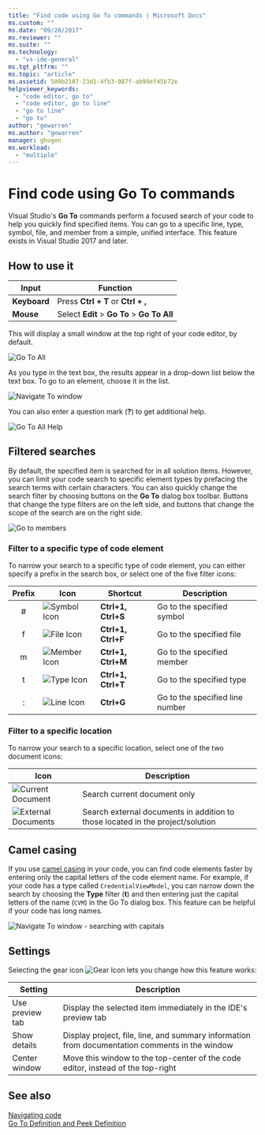```yaml
---
title: "Find code using Go To commands | Microsoft Docs"
ms.custom: ""
ms.date: "09/26/2017"
ms.reviewer: ""
ms.suite: ""
ms.technology: 
  - "vs-ide-general"
ms.tgt_pltfrm: ""
ms.topic: "article"
ms.assetid: 509b2107-23d1-4fb3-987f-ab99ef45b72e
helpviewer_keywords: 
  - "code editor, go to"
  - "code editor, go to line"
  - "go to line"
  - "go to"
author: "gewarren"
ms.author: "gewarren"
manager: ghogen
ms.workload: 
  - "multiple"
---
```

# Find code using Go To commands  
Visual Studio's **Go To** commands perform a focused search of your code to help you quickly find specified items. You can go to a specific line, type, symbol, file, and member from a simple, unified interface. This feature exists in Visual Studio 2017 and later.  

## How to use it  

Input        | Function 
------------ | ---
**Keyboard** | Press **Ctrl + T** or **Ctrl + ,**     
**Mouse**    | Select **Edit** > **Go To** > **Go To All**  

This will display a small window at the top right of your code editor, by default.  

![Go To All](media/gotoall.png)

As you type in the text box, the results appear in a drop-down list below the text box. To go to an element, choose it in the list.    

![Navigate To window](../ide/media/vside_navigatetowindow.png "Navigate To window")  

You can also enter a question mark (**?**) to get additional help.  

  ![Go To All Help](media/gotoall_help.png)

## Filtered searches  
By default, the specified item is searched for in all solution items. However, you can limit your code search to specific element types by prefacing the search terms with certain characters. You can also quickly change the search filter by choosing buttons on the **Go To** dialog box toolbar. Buttons that change the type filters are on the left side, and buttons that change the scope of the search are on the right side.  

![Go to members](../ide/media/vside_navigation_toolbar.png)

### Filter to a specific type of code element  
To narrow your search to a specific type of code element, you can either specify a prefix in the search box, or select one of the five filter icons:  

Prefix | Icon | Shortcut | Description
:----: | ---- | -------- | ---
\#      | ![Symbol Icon](media/gotoall_symbolicon.png) | **Ctrl+1, Ctrl+S** | Go to the specified symbol
f      | ![File Icon](media/gotoall_fileicon.png)     | **Ctrl+1, Ctrl+F** | Go to the specified file
m      | ![Member Icon](media/gotoall_membericon.png) | **Ctrl+1, Ctrl+M** | Go to the specified member
t      | ![Type Icon](media/gotoall_typeicon.png)     | **Ctrl+1, Ctrl+T** | Go to the specified type
:      | ![Line Icon](media/gotoall_lineicon.png)     | **Ctrl+G**         | Go to the specified line number

### Filter to a specific location    
To narrow your search to a specific location, select one of the two document icons:  

Icon | Description
---- | ---
![Current Document](media/gotoall_currentdocument.png) | Search current document only
![External Documents](media/gotoall_external.png) | Search external documents in addition to those located in the project/solution  

## Camel casing  
If you use [camel casing](https://en.wikipedia.org/wiki/Camel_case) in your code, you can find code elements faster by entering only the capital letters of the code element name. For example, if your code has a type called `CredentialViewModel`, you can narrow down the search by choosing the **Type** filter (**t**) and then entering just the capital letters of the name (`CVM`) in the Go To dialog box. This feature can be helpful if your code has long names.  

![Navigate To window - searching with capitals](../ide/media/vside_capitalsearch.png)

## Settings  
Selecting the gear icon ![Gear Icon](media/gotoall_gear.png) lets you change how this feature works:  

Setting | Description
------- | ---
Use preview tab | Display the selected item immediately in the IDE's preview tab
Show details    | Display project, file, line, and summary information from documentation comments in the window
Center window   | Move this window to the top-center of the code editor, instead of the top-right   

## See also  
[Navigating code](../ide/navigating-code.md)  
[Go To Definition and Peek Definition](../ide/go-to-and-peek-definition.md)  